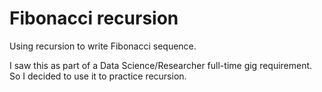 # Fibonacci recursion

Using recursion to write Fibonacci sequence.

I saw this as part of a Data Science/Researcher full-time gig requirement. So I decided to use it to practice recursion. 
